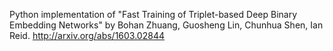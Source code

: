 Python implementation of "Fast Training of Triplet-based Deep Binary
Embedding Networks" by  Bohan Zhuang, Guosheng Lin, Chunhua Shen, Ian Reid.
http://arxiv.org/abs/1603.02844
